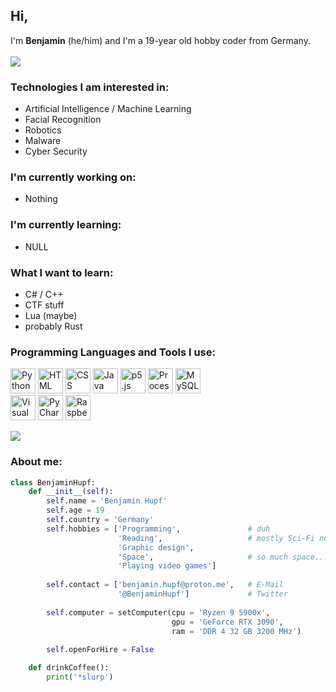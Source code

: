  ## Hi, 
I'm **Benjamin** (he/him) and I'm a 19-year old hobby coder from Germany.
<br><br><a href="https://twitter.com/BenjaminHupf"><img src="https://img.shields.io/badge/Twitter-@BenjaminHupf-informational?style=for-the-badge&logo=twitter&logoColor=white"></a> 

### Technologies I am interested in:
- Artificial Intelligence / Machine Learning
- Facial Recognition
- Robotics
- Malware
- Cyber Security

### I'm currently working on:
- Nothing

### I'm currently learning:
- NULL

### What I want to learn:
- C# / C++
- CTF stuff
- Lua (maybe)
- probably Rust

### Programming Languages and Tools I use:
<a href="https://www.python.org"><img src="https://user-images.githubusercontent.com/104715363/199490692-6801ae81-7cd4-4186-933c-c0f83d9fc5ce.png" title="Python" width="40"></a>
<a href="https://www.youtube.com/watch?v=dQw4w9WgXcQ"><img src="https://user-images.githubusercontent.com/104715363/199490688-052fa1f6-07a4-4cd5-aa04-288ea9190f34.svg" title="HTML" width="40"></a>
<a href="https://www.youtube.com/watch?v=dQw4w9WgXcQ"><img src="https://user-images.githubusercontent.com/104715363/199490685-821b7390-206a-4c8a-912f-a5048fc5f9b7.svg" title="CSS" width="40"></a>
<a href="https://www.java.com/en/"><img src="https://upload.wikimedia.org/wikipedia/de/e/e1/Java-Logo.svg" title="Java" height="40"></a>
<a href="https://p5js.org"><img src="https://user-images.githubusercontent.com/104715363/199491331-de5a1619-9b84-4af9-8855-a17193856c2d.png" title="p5.js" width="40"></a>
<a href="https://processing.org"><img src="https://user-images.githubusercontent.com/104715363/199491334-59b10772-f21b-46c3-a38f-30eb3216e84e.png" title="Processing" width="40"></a>
<a href="https://www.mysql.com"><img src="https://user-images.githubusercontent.com/104715363/199503547-2a594375-87d3-480a-ba25-52937f886dfe.png" title="MySQL" width="40"></a>
<br>
<a href="https://code.visualstudio.com"><img src="https://user-images.githubusercontent.com/104715363/199504641-02b477ea-ea37-48da-9dde-a1d3c2a8a378.png" title="Visual Studio Code" width="40"></a>
<a href="https://www.jetbrains.com/pycharm/"><img src="https://user-images.githubusercontent.com/104715363/199517237-03c07303-b440-44df-9193-1d944f2218ab.png" title="PyCharm" width="40"></a>
<a href="https://www.raspberrypi.com"><img src="https://user-images.githubusercontent.com/104715363/199517243-f146f7c5-feee-4e6c-b7ba-c7851c1c9f09.png" title="RaspberryPI" height="40"></a>

<p><img align="center" src="https://github-readme-stats.vercel.app/api/top-langs?username=BenjaminHupf&show_icons=true&theme=dark&hide_border=true&locale=en&layout=compact" /></p>

### About me:
```python
class BenjaminHupf:
    def __init__(self):
        self.name = 'Benjamin Hupf'
        self.age = 19
        self.country = 'Germany'
        self.hobbies = ['Programming',               # duh
                        'Reading',                   # mostly Sci-Fi novels
                        'Graphic design',
                        'Space',                     # so much space...need to see it all
                        'Playing video games']
    
        self.contact = ['benjamin.hupf@proton.me',   # E-Mail
                        '@BenjaminHupf']             # Twitter
                       
        self.computer = setComputer(cpu = 'Ryzen 9 5900x', 
                                    gpu = 'GeForce RTX 3090', 
                                    ram = 'DDR 4 32 GB 3200 MHz')
    
        self.openForHire = False

    def drinkCoffee():
        print('*slurp')
```
